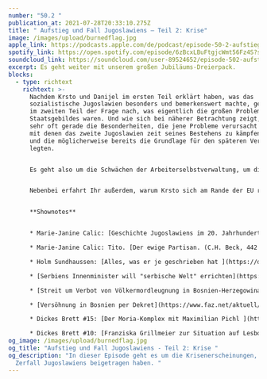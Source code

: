 ```yaml
---
number: "50.2 "
publication_at: 2021-07-28T20:33:10.275Z
title: " Aufstieg und Fall Jugoslawiens – Teil 2: Krise"
image: /images/upload/burnedflag.jpg
apple_link: https://podcasts.apple.com/de/podcast/episode-50-2-aufstieg-und-fall-jugoslawiens-teil-2-krise/id1170436903?i=1000530321947
spotify_link: https://open.spotify.com/episode/6zBcxLBuFtgjcWmt56Fz4S?si=6848a8c24a0146c1
soundcloud_link: https://soundcloud.com/user-89524652/episode-502-aufstieg-und-fall-jugoslawiens-teil-2-krise
excerpt: Es geht weiter mit unserem großen Jubiläums-Dreierpack.
blocks:
  - type: richtext
    richtext: >-
      Nachdem Krsto und Danijel im ersten Teil erklärt haben, was das
      sozialistische Jugoslawien besonders und bemerkenswert machte, gehen sie
      im zweiten Teil der Frage nach, was eigentlich die großen Probleme dieses
      Staatsgebildes waren. Und wie sich bei näherer Betrachtung zeigt, sind es
      sehr oft gerade die Besonderheiten, die jene Probleme verursacht haben,
      mit denen das zweite Jugoslawien zeit seines Bestehens zu kämpfen hatte –
      und die möglicherweise bereits die Grundlage für den späteren Verfall
      legten. 


      Es geht also um die Schwächen der Arbeiterselbstverwaltung, um die Hypothek von Nachkriegsverbrechen und immer wieder um das mehr oder minder erfolgreiche Bemühen um den Ausgleich zwischen den Interessen der einzelnen Teilrepubliken und Regionen. Es lief also beileibe auch schon vor der großen Krise in den 80ern nicht alles rund in Jugoslawien. Und weil sich unsere beiden Moderatoren nicht nur auf ihre eigene Expertise verlassen wollen, haben sie die Historikerin Marie-Janine Calic um die eine oder andere Einschätzung gebeten.


      Nebenbei erfahrt Ihr außerdem, warum Krsto sich am Rande der EU rumtreibt, warum ein durchaus nicht unbekannter Serbe auf einer kroatischen Euro-Münze landen könnte und wie es in Bulgarien nach der jüngsten Parlamentswahl weitergeht...


      **Shownotes** 


      * Marie-Janine Calic: [Geschichte Jugoslawiens im 20. Jahrhundert](https://www.chbeck.de/calic-janine-geschichte-jugoslawiens-20-jahrhundert/product/32095) (C.H. Beck, 415 S.)

      * Marie-Janine Calic: Tito. [Der ewige Partisan. (C.H. Beck, 442 S.)](https://www.chbeck.de/calic-janine-tito/product/30931967) 

      * Holm Sundhaussen: [Alles, was er je geschrieben hat ](https://de.wikipedia.org/wiki/Holm_Sundhaussen)

      * [Serbiens Innenminister will "serbische Welt" errichten](https://www.diepresse.com/6010123/serbiens-innenminister-vulin-will-serbische-welt-errichten) (Presse) 

      * [Streit um Verbot von Völkermordleugnung in Bosnien-Herzegowina](https://www.tagesschau.de/ausland/europa/bosnien-genozid-leugnungsverbot-101.html) (tagesschau.de) 

      * [Versöhnung in Bosnien per Dekret](https://www.faz.net/aktuell/politik/ausland/kommentar-zu-genozid-leugnung-als-straftatbestand-versoehnung-in-bosnien-per-dekret-17453866.html) (FAZ) 

      * Dickes Brett #15: [Der Moria-Komplex mit Maximilian Pichl ](https://erik-marquardt.eu/podcasts/dickes-brett-15-der-moria-komplex-mit-maximilian-pichl/)

      * Dickes Brett #10: [Franziska Grillmeier zur Situation auf Lesbo](https://erik-marquardt.eu/podcasts/dickes-brett-10-franziska-grillmeier-zur-situation-auf-lesbos/)s
og_image: /images/upload/burnedflag.jpg
og_title: "Aufstieg und Fall Jugoslawiens - Teil 2: Krise "
og_description: "In dieser Episode geht es um die Krisenerscheinungen, die zum
  Zerfall Jugoslawiens beigetragen haben. "
---
```

